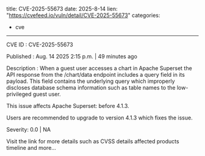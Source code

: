  
title: CVE-2025-55673
date: 2025-8-14
lien: "https://cvefeed.io/vuln/detail/CVE-2025-55673"
categories:
  - cve
---

CVE ID : CVE-2025-55673

Published :  Aug. 14
2025
2:15 p.m. | 49 minutes ago

Description : When a guest user accesses a chart in Apache Superset
the API response from the /chart/data endpoint includes a query field in its payload. This field contains the underlying query
which improperly discloses database schema information
such as table names
to the low-privileged guest user.

This issue affects Apache Superset: before 4.1.3.

Users are recommended to upgrade to version 4.1.3
which fixes the issue.

Severity: 0.0 | NA

Visit the link for more details
such as CVSS details
affected products
timeline
and more...
